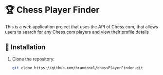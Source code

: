 # 🏆 Chess Player Finder

This is a web application project that uses the API of Chess.com, that allows users to search for any Chess.com players and view their profile details

## 🚀 Installation

1. Clone the repository:
   ```bash
   git clone https://github.com/brandonxl/chessPlayerFinder.git
   ```
